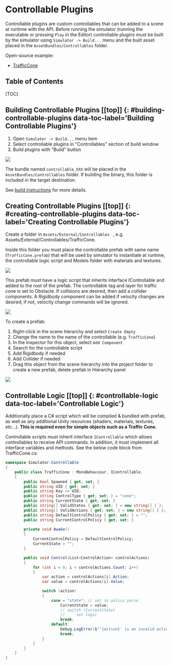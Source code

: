 # Controllable Plugins [](#top)


Controllable plugins are custom controllables that can be added to a scene at runtime with the API. Before running the simulator (running the executable or pressing `Play` in the Editor) controllable plugins must be built by the simulator using `Simulator -> Build...` menu and the built asset placed in the `AssetBundles/Controllables` folder.

Open-source example:

- [TrafficCone](https://github.com/lgsvl/TrafficCone)

<h2> Table of Contents</h2>
[TOC]

## Building Controllable Plugins [[top]] {: #building-controllable-plugins data-toc-label='Building Controllable Plugins'}

1. Open `Simulator -> Build...` menu item   
2. Select controllable plugins in "Controllables" section of build window   
3. Build plugins with "Build" button

[![](images/controllables-build.png)](images/full_size_images/controllables-build.png)

The bundle named `controllable_XXX` will be placed in the `AssetBundles/Controllables` folder. If building the binary, this folder is included in the target destination.

See [build instructions](build-instructions) for more details.

## Creating Controllable Plugins [[top]] {: #creating-controllable-plugins data-toc-label='Creating Controllable Plugins'}

Create a folder in `Assets/External/Controllables ` , e.g. Assets/External/Controllables/TrafficCone.

Inside this folder you must place the controllable prefab with same name (`TrafficCone.prefab`) that will be used by simulator to instantiate at runtime, the controllable logic script and Models folder with materials and textures. 

[![](images/controllables-folder-structure.png)](images/full_size_images/controllables-folder-structure.png)

This prefab must have a logic script that inherits interface IControllable and added to the root of the prefab.    The controllable tag and layer for traffic cone is set to Obstacle.  If collisions are desired, then add a collider components.  A Rigidbody component can be added if velocity changes are desired, if not, velocity change commands will be ignored.

[![](images/controllable-prefab-components.png)](images/full_size_images/controllable-prefab-components.png)

To create a prefab:

1. Right-click in the scene hierarchy and select `Create Empty`
2. Change the name to the name of the controllable (e.g. `TrafficCone`)
3. In the Inspector for this object, select `Add Component`
4. Search for the controllable script
5. Add Rigidbody if needed
6. Add Collider if needed
7. Drag this object from the scene hierarchy into the project folder to create a new prefab, delete prefab in Hierarchy panel

[![](images/controllable-create-prefab.png)](images/full_size_images/controllable-create-prefab.png)



## Controllable Logic [[top]] {: #controllable-logic data-toc-label='Controllable Logic'}

Additionally place a C# script which will be compiled & bundled with prefab, as well as any additional Unity resources (shaders, materials, textures, etc...). **This is required even for simple objects such as a Traffic Cone.**

Controllable scripts must inherit interface `IControllable` which allows controllables to receive API commands. In addition, it must implement all interface variables and methods.  See the below code block from TrafficCone.cs:

```c#
namespace Simulator.Controllable
{
    public class TrafficCone : MonoBehaviour, IControllable,
    {
        public bool Spawned { get; set; }
        public string UID { get; set; }
        public string Key => UID;
        public string ControlType { get; set; } = "cone";
        public string CurrentState { get; set; }
        public string[] ValidStates { get; set; } = new string[] { };
        public string[] ValidActions { get; set; } = new string[] { };
        public string DefaultControlPolicy { get; set; } = "";
        public string CurrentControlPolicy { get; set; }
        
        private void Awake()
        {
            CurrentControlPolicy = DefaultControlPolicy;
            CurrentState = "";
        }

        public void Control(List<ControlAction> controlActions)
        {
            for (int i = 0; i < controlActions.Count; i++)
            {
                var action = controlActions[i].Action;
                var value = controlActions[i].Value;

                switch (action)
                {
                    case = "state": // set in policy parse
            		    CurrentState = value;
                        // switch (CurrentState)
                        //     set logic
            		    break;
                    default:
                        Debug.LogError($"'{action}' is an invalid action for '{ControlType}'");
                        break;
                }
            }
        }
    }
}
```

